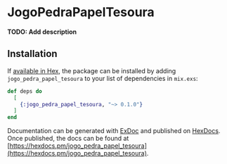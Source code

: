 # JogoPedraPapelTesoura

**TODO: Add description**

## Installation

If [available in Hex](https://hex.pm/docs/publish), the package can be installed
by adding `jogo_pedra_papel_tesoura` to your list of dependencies in `mix.exs`:

```elixir
def deps do
  [
    {:jogo_pedra_papel_tesoura, "~> 0.1.0"}
  ]
end
```

Documentation can be generated with [ExDoc](https://github.com/elixir-lang/ex_doc)
and published on [HexDocs](https://hexdocs.pm). Once published, the docs can
be found at [https://hexdocs.pm/jogo_pedra_papel_tesoura](https://hexdocs.pm/jogo_pedra_papel_tesoura).

